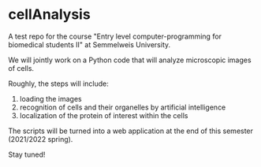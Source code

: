 # cellAnalysis
A test repo for the course "Entry level computer-programming for biomedical students II" at Semmelweis University.

We will jointly work on a Python code that will analyze microscopic images of cells. 

Roughly, the steps will include:

1. loading the images
2. recognition of cells and their organelles by artificial intelligence
3. localization of the protein of interest within the cells

The scripts will be turned into a web application at the end of this semester (2021/2022 spring).

Stay tuned!


